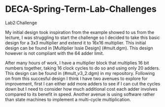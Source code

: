 # DECA-Spring-Term-Lab-Challenges

Lab2:Challenge


My initial design took inspiration from the example showed to us from the lecture, I was struggling to start the challenge so I decided to take this basic design for a 3x3 multiplier and extend it to 16x16 multiplier. This initial design can be found in [Multiplier Issie Design] (#mult.dgm). This design however is not compliant with the 64 adder limit. 


After many hours of work, I have a multiplier block that multiplies 16 bit numbers together, taking 16 clock cycles to do so and using only 20 adders. This design can be found in (#mult_v3_2.dgm) in my repository. Following on from this succesful design I think I have two avenues to explore for improvement, first I can either add more adders to see if I can cut the cycles down but I need to consider how much additional cost each adder involves compared to its benefit in speed. Another avenue is using software rather than state machines to implement a multi-cycle multiplication.
